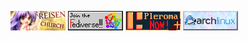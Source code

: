 ![alt text](stamp_reisen_church.png)
![alt text](join-fediverse.gif)
![alt text](stamp_pleroma_now.png)
![alt text](archlinux.gif)

